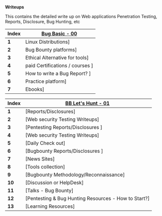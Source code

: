 **Writeups**

This contains the detailed write up on Web applications Penetration Testing, Reports, Disclosure, Bug Hunting, etc

Index | [Bug Basic - 00 ](/Writeups/BBbasics.md)
--- | ---
**1** | Linux Distributions]
**2** | Bug Bounty platforms]
**3** | Ethical Alternative for tools]
**4** | paid Certifications / courses ]
**5** | How to write a Bug Report? ]
**6** | Practice platform]
**7** | Ebooks]

Index | [BB Let's Hunt - 01 ](/Writeups/BBintermediate.md)
--- | ---
**1** | [Reports/Disclosures]
**2** | [Web security Testing Writeups]
**3** | [Pentesting Reports/Disclosures ]
**4** | [Web security Testing Writeups]
**5** | [Daily Check out]
**6** | [Bugbounty Reports/Disclosures ]
**7** | [News Sites]
**8** | [Tools collection]
**9** | [Bugbounty Methodology/Reconnaissance]
**10** | [Discussion or HelpDesk]
**11** | [Talks - Bug Bounty]
**12** | [Pentesting & Bug Hunting Resources - How to Start?]
**13** | [Learning Resources]
